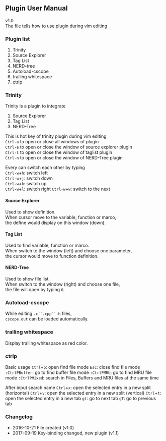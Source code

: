 ## Plugin User Manual
v1.0  
The file tells how to use plugin during vim editing 

### Plugin list
1. Trinity
2. Source Explorer
3. Tag List
4. NERD-tree
5. Autoload-cscope
6. trailing whitespace
7. ctrlp

### Trinity
Trinity is a plugin to integrate 
1. Source Explorer  
2. Tag List  
3. NERD-Tree

This is hot key of trinity plugin during vim editing  
`Ctrl-a` to open or close all windows of plugin  
`Ctrl-e` to open or close the window of source explorer plugin  
`Ctrl-t` to open or close the window of taglist plugin  
`Ctrl-n` to open or close the window of NERD-Tree plugin

Every can switch each other by typing  
`Ctrl-w`+`h`: switch left  
`Ctrl-w`+`j`: switch down  
`Ctrl-w`+`k`: switch up  
`Ctrl-w`+`l`: switch right
`Ctrl-w`+`w`: switch to the next
     
#### Source Explorer
Used to show definition.  
When cursor move to the variable, function or marco,  
the define would display on this window (down). 

#### Tag List
Used to find variable, function or marco.  
When switch to the window (left) and choose one parameter,  
the cursor would move to function definition.

#### NERD-Tree
Used to show file list.  
When switch to the window (right) and choose one file,   
the file will open by typing `O`. 

### Autoload-cscope
While editing `.c``.cpp``.h` files,  
`cscope.out` can be loaded automatically.

### trailing whitespace
Display trailing whitespace as red color.

### ctrlp
Basic usage
`Ctrl`+`p`: open find file mode
`Esc`: close find file mode
`:CtrlPBuffer`: go to find buffer file mode
`:CtrlPMRU`: go to find MRU file mode
`:CtrlPMixed`: search in Files, Buffers and MRU files at the same time

After input search name
`Ctrl`+`x`: open the selected entry in a new split (horizontal)
`Ctrl`+`v`: open the selected entry in a new split (vertical)
`Ctrl`+`t`: open the selected entry in a new tab
`gt`: go to next tab
`gT`: go to previous tab

### Changelog
* 2016-10-21 File created (v1.0)
* 2017-09-19 Key-binding changed, new plugin (v1.1)
